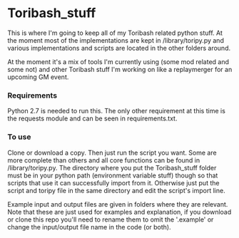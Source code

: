 # Toribash_stuff
This is where I'm going to keep all of my Toribash related python stuff.
At the moment most of the implementations are kept in /library/toripy.py and various implementations and scripts are located in the other folders around.

At the moment it's a mix of tools I'm currently using (some mod related and some not) and other Toribash stuff I'm working on like a replaymerger for an upcoming GM event.

### Requirements
Python 2.7 is needed to run this. The only other requirement at this time is the requests module and can be seen in requirements.txt.

### To use
Clone or download a copy. Then just run the script you want. Some are more complete than others and all core functions can be found in /library/toripy.py.
The directory where you put the Toribash_stuff folder must be in your python path (environment variable stuff) though so that scripts that use it can successfully import from it. Otherwise just put the script and toripy file in the same directory and edit the script's import line.

Example input and output files are given in folders where they are relevant. Note that these are just used for examples and explanation, if you download or clone this repo you'll need to rename them to omit the '.example' or change the input/output file name in the code (or both).
